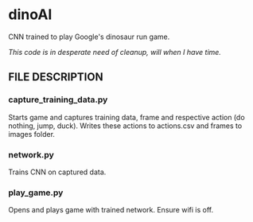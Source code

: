 # dinoAI
CNN trained to play Google's dinosaur run game.

*This code is in desperate need of cleanup, will when I have time.*

## FILE DESCRIPTION

### capture_training_data.py

Starts game and captures training data, frame and respective action (do nothing, jump, duck). Writes these actions to actions.csv and frames to images folder.

### network.py

Trains CNN on captured data.

### play_game.py

Opens and plays game with trained network. Ensure wifi is off.
